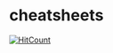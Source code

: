 # cheatsheets

[![HitCount](http://hits.dwyl.com/djsnipa1/cheatsheets.svg)](http://hits.dwyl.com/djsnipa1/cheatsheets)